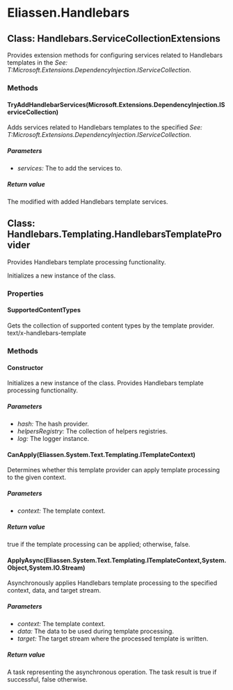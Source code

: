 ﻿# Eliassen.Handlebars


## Class: Handlebars.ServiceCollectionExtensions
Provides extension methods for configuring services related to Handlebars templates in the 
 *See: T:Microsoft.Extensions.DependencyInjection.IServiceCollection*. 

### Methods


#### TryAddHandlebarServices(Microsoft.Extensions.DependencyInjection.IServiceCollection)
Adds services related to Handlebars templates to the specified 
 *See: T:Microsoft.Extensions.DependencyInjection.IServiceCollection*. 


##### Parameters
* *services:* The to add the services to.




##### Return value
The modified with added Handlebars template services.



## Class: Handlebars.Templating.HandlebarsTemplateProvider
Provides Handlebars template processing functionality. 

Initializes a new instance of the class.
### Properties

#### SupportedContentTypes
Gets the collection of supported content types by the template provider. text/x-handlebars-template
### Methods


#### Constructor
Initializes a new instance of the class.
Provides Handlebars template processing functionality. 


##### Parameters
* *hash:* The hash provider.
* *helpersRegistry:* The collection of helpers registries.
* *log:* The logger instance.




#### CanApply(Eliassen.System.Text.Templating.ITemplateContext)
Determines whether this template provider can apply template processing to the given context. 


##### Parameters
* *context:* The template context.




##### Return value
true if the template processing can be applied; otherwise, false.



#### ApplyAsync(Eliassen.System.Text.Templating.ITemplateContext,System.Object,System.IO.Stream)
Asynchronously applies Handlebars template processing to the specified context, data, and target stream. 


##### Parameters
* *context:* The template context.
* *data:* The data to be used during template processing.
* *target:* The target stream where the processed template is written.




##### Return value
A task representing the asynchronous operation. The task result is true if successful, false otherwise.

